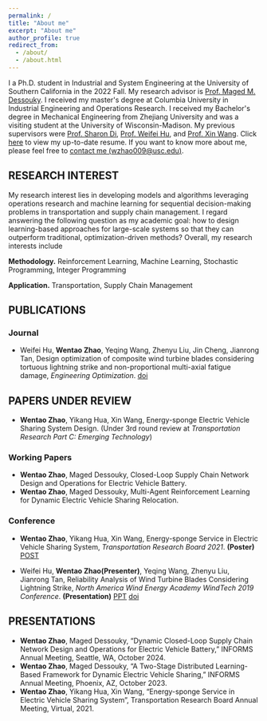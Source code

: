 ```yaml
---
permalink: /
title: "About me"
excerpt: "About me"
author_profile: true
redirect_from: 
  - /about/
  - /about.html
---
```


I a Ph.D. student in Industrial and System Engineering at the University of Southern California in the 2022 Fall. My research advisor is [Prof. Maged M. Dessouky](https://viterbi.usc.edu/directory/faculty/Dessouky/Maged). I received my master's degree at Columbia University in Industrial Engineering and Operations Research. I received my Bachelor's degree in Mechanical Engineering from Zhejiang University and was a visiting student at the University of Wisconsin-Madison. My previous supervisors were [Prof. Sharon Di](https://www.engineering.columbia.edu/faculty-staff/directory/sharon-di), [Prof. Weifei Hu](https://person.zju.edu.cn/en/0018087/), and [Prof. Xin Wang](https://directory.engr.wisc.edu/ie/Faculty/Wang_Xin/). Click [here](../files/WentaoZhao_resume.pdf) to view my up-to-date resume. If you want to know more about me, please feel free to [contact me (wzhao009@usc.edu)](mailto:wzhao009@usc.edu).


## RESEARCH INTEREST
My research interest lies in developing models and algorithms leveraging operations research and machine learning for sequential decision-making problems in transportation and supply chain management. I regard answering the following question as my academic goal: how to design learning-based approaches for large-scale systems so that they can outperform traditional, optimization-driven methods? Overall, my research interests include

**Methodology.** Reinforcement Learning, Machine Learning, Stochastic Programming, Integer Programming

**Application.** Transportation, Supply Chain Management 


## PUBLICATIONS
### Journal
* Weifei Hu, **Wentao Zhao**, Yeqing Wang, Zhenyu Liu, Jin Cheng, Jianrong Tan, Design optimization of composite wind turbine blades considering tortuous lightning strike and non-proportional multi-axial fatigue damage, *Engineering Optimization*. [doi](https://doi.org/10.1080/0305215X.2019.1690649)

## PAPERS UNDER REVIEW
* **Wentao Zhao**, Yikang Hua, Xin Wang, Energy-sponge Electric Vehicle Sharing System Design. (Under 3rd round review at *Transportation Research Part C: Emerging Technology*)

### Working Papers
*	**Wentao Zhao**, Maged Dessouky, Closed-Loop Supply Chain Network Design and Operations for Electric Vehicle Battery.
*	**Wentao Zhao**, Maged Dessouky, Multi-Agent Reinforcement Learning for Dynamic Electric Vehicle Sharing Relocation.

### Conference
* **Wentao Zhao**, Yikang Hua, Xin Wang,  Energy-sponge Service in Electric Vehicle Sharing System, *Transportation Research Board 2021*. **(Poster)** [POST](https://loganzhao1997.github.io/website/files/TRB2021_post.pdf) 

* Weifei Hu, **Wentao Zhao(Presenter)**, Yeqing Wang, Zhenyu Liu, Jianrong Tan,  Reliability Analysis of Wind Turbine Blades Considering Lightning Strike, *North America Wind Energy Academy WindTech 2019 Conference*. **(Presentation)** [PPT](https://loganzhao1997.github.io/website/files/NAWEA_ppt.pdf) [doi](https://doi.org/10.1088/1742-6596/1452/1/012049)


## PRESENTATIONS
* **Wentao Zhao**, Maged Dessouky, “Dynamic Closed-Loop Supply Chain Network Design and Operations for Electric Vehicle Battery,” INFORMS Annual Meeting, Seattle, WA, October 2024.
* **Wentao Zhao**, Maged Dessouky, “A Two-Stage Distributed Learning-Based Framework for Dynamic Electric Vehicle Sharing,” INFORMS Annual Meeting, Phoenix, AZ, October 2023.
* **Wentao Zhao**, Yikang Hua, Xin Wang, “Energy-sponge Service in Electric Vehicle Sharing System”, Transportation Research Board Annual Meeting, Virtual, 2021.










